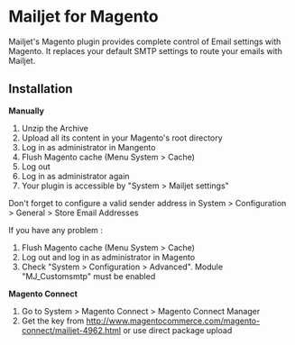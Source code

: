 Mailjet for Magento
=====================

Mailjet's Magento plugin provides complete control of Email settings with Magento.
It replaces your default SMTP settings to route your emails with Mailjet.


Installation
------------

**Manually**

1. Unzip the Archive
2. Upload all its content in your Magento's root directory
3. Log in as administrator in Mangento
4. Flush Magento cache (Menu System > Cache)
5. Log out
6. Log in as administrator again
7. Your plugin is accessible by "System > Mailjet settings"

Don't forget to configure a valid sender address in System > Configuration > General > Store Email Addresses

If you have any problem :

1. Flush Magento cache (Menu System > Cache)
2. Log out and log in as administrator in Magento
3. Check "System > Configuration > Advanced". Module "MJ_Customsmtp" must be enabled


**Magento Connect**

1. Go to System > Magento Connect > Magento Connect Manager
2. Get the key from http://www.magentocommerce.com/magento-connect/mailjet-4962.html or use direct package upload